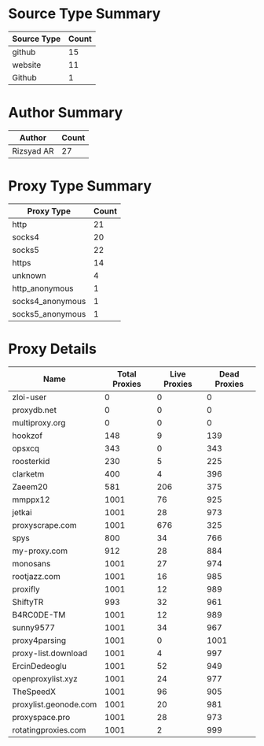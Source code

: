 # Source Type Summary

| Source Type | Count |
|-------------|-------|
| github | 15 |
| website | 11 |
| Github | 1 |


# Author Summary

| Author | Count |
|--------|-------|
| Rizsyad AR | 27 |


# Proxy Type Summary

| Proxy Type | Count |
|------------|-------|
| http | 21 |
| socks4 | 20 |
| socks5 | 22 |
| https | 14 |
| unknown | 4 |
| http_anonymous | 1 |
| socks4_anonymous | 1 |
| socks5_anonymous | 1 |


# Proxy Details

| Name | Total Proxies | Live Proxies | Dead Proxies |
|------|---------------|--------------|---------------|
| zloi-user | 0 | 0 | 0 |
| proxydb.net | 0 | 0 | 0 |
| multiproxy.org | 0 | 0 | 0 |
| hookzof | 148 | 9 | 139 |
| opsxcq | 343 | 0 | 343 |
| roosterkid | 230 | 5 | 225 |
| clarketm | 400 | 4 | 396 |
| Zaeem20 | 581 | 206 | 375 |
| mmppx12 | 1001 | 76 | 925 |
| jetkai | 1001 | 28 | 973 |
| proxyscrape.com | 1001 | 676 | 325 |
| spys | 800 | 34 | 766 |
| my-proxy.com | 912 | 28 | 884 |
| monosans | 1001 | 27 | 974 |
| rootjazz.com | 1001 | 16 | 985 |
| proxifly | 1001 | 12 | 989 |
| ShiftyTR | 993 | 32 | 961 |
| B4RC0DE-TM | 1001 | 12 | 989 |
| sunny9577 | 1001 | 34 | 967 |
| proxy4parsing | 1001 | 0 | 1001 |
| proxy-list.download | 1001 | 4 | 997 |
| ErcinDedeoglu | 1001 | 52 | 949 |
| openproxylist.xyz | 1001 | 24 | 977 |
| TheSpeedX | 1001 | 96 | 905 |
| proxylist.geonode.com | 1001 | 20 | 981 |
| proxyspace.pro | 1001 | 28 | 973 |
| rotatingproxies.com | 1001 | 2 | 999 |
